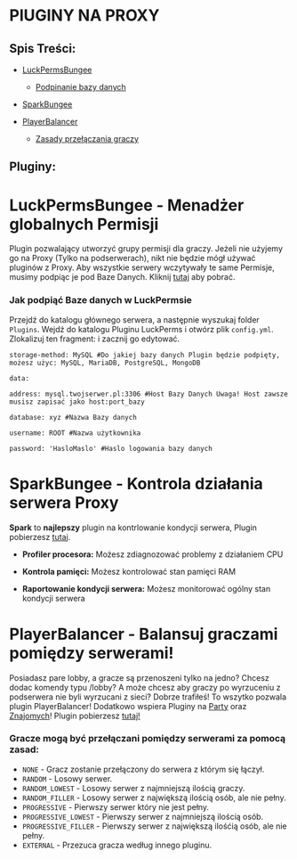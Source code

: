# PlUGINY NA PROXY

## Spis Treści:
- [LuckPermsBungee](https://github.com/vBagieta/Minecraft/blob/main/Pluginy/pluginy-proxy.md#luckpermsbungee---menad%C5%BCer-globalnych-permisji)
  - [Podpinanie bazy danych](https://github.com/vBagieta/Minecraft/blob/main/Pluginy/pluginy-proxy.md#jak-podpi%C4%85%C4%87-baze-danych-w-luckpermsie)
- [SparkBungee](https://github.com/vBagieta/Minecraft/blob/main/Pluginy/pluginy-proxy.md#sparkbungee---kontrola-dzia%C5%82ania-serwera-proxy)

- [PlayerBalancer](https://github.com/vBagieta/Minecraft/blob/main/Pluginy/pluginy-proxy.md#playerbalancer---balansuj-graczy-pomi%C4%99dzy-serwerami)
  - [Zasady przełączania graczy](https://github.com/vBagieta/Minecraft/blob/main/Pluginy/pluginy-proxy.md#gracze-mog%C4%85-by%C4%87-prze%C5%82%C4%85czani-pomi%C4%99dzy-serwerami-za-pomoc%C4%85-zasad)

## Pluginy:

# LuckPermsBungee - Menadżer globalnych Permisji
Plugin pozwalający utworzyć grupy permisji dla graczy. Jeżeli nie użyjemy go na Proxy (Tylko na podserwerach), nikt nie będzie mógł używać pluginów z Proxy. Aby wszystkie serwery wczytywały te same Permisje, musimy podpiąc je pod Baze Danych. Kliknij [tutaj](https://luckperms.net/download) aby pobrać.

### Jak podpiąć Baze danych w LuckPermsie
Przejdź do katalogu głównego serwera, a następnie wyszukaj folder `Plugins`. Wejdź do katalogu Pluginu LuckPerms i otwórz plik `config.yml`.
Zlokalizuj ten fragment: i zacznij go edytować.

`storage-method: MySQL #Do jakiej bazy danych Plugin będzie podpięty, możesz użyc: MySQL, MariaDB, PostgreSQL, MongoDB`

`data:`

  `address: mysql.twojserwer.pl:3306 #Host Bazy Danych Uwaga! Host zawsze musisz zapisać jako host:port_bazy`

  `database: xyz #Nazwa Bazy danych`

  `username: ROOT #Nazwa użytkownika`
  
  `password: 'HasloMaslo' #Haslo logowania bazy danych`
  
# SparkBungee - Kontrola działania serwera Proxy
**Spark** to **najlepszy** plugin na kontrlowanie kondycji serwera, Plugin pobierzesz [tutaj](https://spark.lucko.me/download). 

- **Profiler procesora:** Możesz zdiagnozować problemy z działaniem CPU

- **Kontrola pamięci:** Możesz kontrolować stan pamięci RAM

- **Raportowanie kondycji serwera:** Możesz monitorować ogólny stan kondycji serwera

# PlayerBalancer - Balansuj graczami pomiędzy serwerami!

Posiadasz pare lobby, a gracze są przenoszeni tylko na jedno? Chcesz dodac komendy typu /lobby? A może chcesz aby graczy po wyrzuceniu z podserwera nie byli wyrzucani z sieci? Dobrze trafiłeś! To wszytko pozwala plugin PlayerBalancer! Dodatkowo wspiera Pluginy na [Party](https://www.spigotmc.org/resources/party-and-friends-for-bungeecord-supports-clients-from-1-7-to-1-9.9531/) oraz [Znajomych](https://www.spigotmc.org/resources/ultimate-friends.3964/)! Plugin pobierzesz [tutaj!](https://www.spigotmc.org/resources/playerbalancer.55011/updates)
### Gracze mogą być przełączani pomiędzy serwerami za pomocą zasad:
  - `NONE` - Gracz zostanie przełączony do serwera z którym się łączył.
  - `RANDOM` - Losowy serwer.
  - `RANDOM_LOWEST` - Losowy serwer z najmniejszą ilością graczy.
  - `RANDOM_FILLER` - Losowy serwer z największą ilością osób, ale nie pełny.
  - `PROGRESSIVE` - Pierwszy serwer który nie jest pełny.
  - `PROGRESSIVE_LOWEST` - Pierwszy serwer z najmniejszą ilością osób.
  - `PROGRESSIVE_FILLER` - Pierwszy serwer z największą ilośćią osób, ale nie pełny.
  - `EXTERNAL` - Przezuca gracza według innego pluginu.
